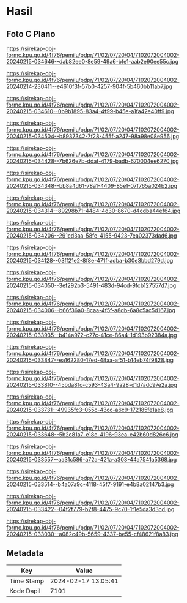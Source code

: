 # Hasil

## Foto C Plano

https://sirekap-obj-formc.kpu.go.id/4f76/pemilu/pdpr/71/02/07/20/04/7102072004002-20240215-034646--dab82ee0-8e59-49a6-bfe1-aab2e90ee55c.jpg

https://sirekap-obj-formc.kpu.go.id/4f76/pemilu/pdpr/71/02/07/20/04/7102072004002-20240214-230411--e4610f3f-57b0-4257-904f-5b460bb11ab7.jpg

https://sirekap-obj-formc.kpu.go.id/4f76/pemilu/pdpr/71/02/07/20/04/7102072004002-20240215-034610--0b9b1895-83a4-4f99-b45e-a1fa42e40ff9.jpg

https://sirekap-obj-formc.kpu.go.id/4f76/pemilu/pdpr/71/02/07/20/04/7102072004002-20240215-034504--b8937342-7f28-455f-a247-98a98e08e956.jpg

https://sirekap-obj-formc.kpu.go.id/4f76/pemilu/pdpr/71/02/07/20/04/7102072004002-20240215-034428--7b626e7b-ddaf-4179-badb-670004ee6270.jpg

https://sirekap-obj-formc.kpu.go.id/4f76/pemilu/pdpr/71/02/07/20/04/7102072004002-20240215-034348--bb8a4d61-78a1-4409-85e1-07f765a024b2.jpg

https://sirekap-obj-formc.kpu.go.id/4f76/pemilu/pdpr/71/02/07/20/04/7102072004002-20240215-034314--89298b71-4484-4d30-8670-d4cdba44ef64.jpg

https://sirekap-obj-formc.kpu.go.id/4f76/pemilu/pdpr/71/02/07/20/04/7102072004002-20240215-034206--291cd3aa-58fe-4155-9423-7ea02373dad6.jpg

https://sirekap-obj-formc.kpu.go.id/4f76/pemilu/pdpr/71/02/07/20/04/7102072004002-20240215-034128--03ff21e2-8f8e-471f-adba-b30e3bbd279d.jpg

https://sirekap-obj-formc.kpu.go.id/4f76/pemilu/pdpr/71/02/07/20/04/7102072004002-20240215-034050--3ef292b3-5491-483d-94cd-9fcb127557d7.jpg

https://sirekap-obj-formc.kpu.go.id/4f76/pemilu/pdpr/71/02/07/20/04/7102072004002-20240215-034006--b66f36a0-8caa-4f5f-a8db-6a8c5ac5d167.jpg

https://sirekap-obj-formc.kpu.go.id/4f76/pemilu/pdpr/71/02/07/20/04/7102072004002-20240215-033935--b414a972-c27c-41ce-86a4-1d193b92384a.jpg

https://sirekap-obj-formc.kpu.go.id/4f76/pemilu/pdpr/71/02/07/20/04/7102072004002-20240215-033847--ea162280-17ed-48aa-af51-b14eb74f9828.jpg

https://sirekap-obj-formc.kpu.go.id/4f76/pemilu/pdpr/71/02/07/20/04/7102072004002-20240215-033810--45bda81c-c593-43a4-9a28-d1d7adc97e2a.jpg

https://sirekap-obj-formc.kpu.go.id/4f76/pemilu/pdpr/71/02/07/20/04/7102072004002-20240215-033731--49935fc3-055c-43cc-a6c9-172185fe1ae8.jpg

https://sirekap-obj-formc.kpu.go.id/4f76/pemilu/pdpr/71/02/07/20/04/7102072004002-20240215-033648--5b2c81a7-e18c-4196-93ea-e42b60d826c6.jpg

https://sirekap-obj-formc.kpu.go.id/4f76/pemilu/pdpr/71/02/07/20/04/7102072004002-20240215-033557--aa31c586-a72a-421a-a303-44a7541a5368.jpg

https://sirekap-obj-formc.kpu.go.id/4f76/pemilu/pdpr/71/02/07/20/04/7102072004002-20240215-033514--b4a07a9c-4118-45f7-9191-e4b8a02147b3.jpg

https://sirekap-obj-formc.kpu.go.id/4f76/pemilu/pdpr/71/02/07/20/04/7102072004002-20240215-033422--04f2f779-b2f8-4475-9c70-1f1e5da3d3cd.jpg

https://sirekap-obj-formc.kpu.go.id/4f76/pemilu/pdpr/71/02/07/20/04/7102072004002-20240215-033030--a082c49b-5659-4337-be55-cf48621f8a83.jpg


## Metadata

| Key        | Value               |
| ---------- | ------------------- |
| Time Stamp | 2024-02-17 13:05:41 |
| Kode Dapil | 7101                |



